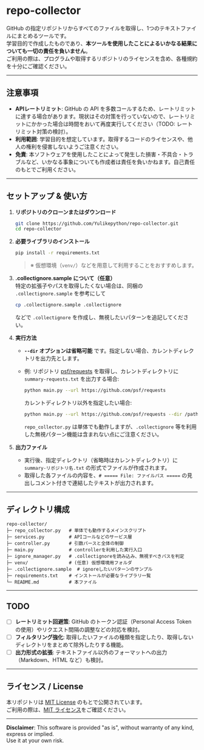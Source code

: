 # repo-collector

GitHub の指定リポジトリからすべてのファイルを取得し、1つのテキストファイルにまとめるツールです。  
学習目的で作成したものであり、**本ツールを使用したことによるいかなる結果についても一切の責任を負いません**。  
ご利用の際は、プログラムや取得するリポジトリのライセンスを含め、各種規約を十分にご確認ください。

---

## 注意事項

- **APIレートリミット**: GitHub の API を多数コールするため、レートリミットに達する場合があります。現状はその対策を行っていないので、レートリミットにかかった場合は時間をおいて再度実行してください（TODO: レートリミット対策の検討）。
- **利用範囲**: 学習目的を想定しています。取得するコードのライセンスや、他人の権利を侵害しないようご注意ください。
- **免責**: 本ソフトウェアを使用したことによって発生した損害・不具合・トラブルなど、いかなる事象についても作成者は責任を負いかねます。自己責任のもとでご利用ください。

---

## セットアップ & 使い方

1. **リポジトリのクローンまたはダウンロード**

   ```bash
   git clone https://github.com/Yulikepython/repo-collector.git
   cd repo-collector
   ```

2. **必要ライブラリのインストール**

   ```bash
   pip install -r requirements.txt
   ```
   > ※ 仮想環境（`venv/`）などを用意して利用することをおすすめします。

3. **.collectignore.sample について（任意）**  
   特定の拡張子やパスを取得したくない場合は、同梱の `.collectignore.sample` を参考にして  
   ```bash
   cp .collectignore.sample .collectignore
   ```
   などで `.collectignore` を作成し、無視したいパターンを追記してください。

4. **実行方法**  
   - **`--dir` オプションは省略可能** です。指定しない場合、カレントディレクトリを出力先とします。
   - 例: リポジトリ [psf/requests](https://github.com/psf/requests) を取得し、カレントディレクトリに `summary-requests.txt` を出力する場合:
     
     ```bash
     python main.py --url https://github.com/psf/requests
     ```
     
     カレントディレクトリ以外を指定したい場合:
     ```bash
     python main.py --url https://github.com/psf/requests --dir /path/to/output
     ```
     
     `repo_collector.py` は単体でも動作しますが、`.collectignore` 等を利用した無視パターン機能は含まれない点にご注意ください。

5. **出力ファイル**  
   - 実行後、指定ディレクトリ（省略時はカレントディレクトリ）に `summary-リポジトリ名.txt` の形式でファイルが作成されます。  
   - 取得した各ファイルの内容を、`# ===== File: ファイルパス =====` の見出しコメント付きで連結したテキストが出力されます。

---

## ディレクトリ構成

```
repo-collector/
├─ repo_collector.py   # 単体でも動作するメインスクリプト
├─ services.py         # APIコールなどのサービス層
├─ controller.py       # 引数パースと全体の制御
├─ main.py             # controllerを利用した実行入口
├─ ignore_manager.py   # .collectignoreを読み込み、無視すべきパスを判定
├─ venv/               # (任意) 仮想環境用フォルダ
├─ .collectignore.sample  # ignoreしたいパターンのサンプル
├─ requirements.txt    # インストールが必要なライブラリ一覧
└─ README.md           # 本ファイル
```

---

## TODO

- [ ] **レートリミット回避策**: GitHub のトークン認証（Personal Access Token の使用）やリクエスト間隔の調整などの対応を検討。
- [ ] **フィルタリング強化**: 取得したいファイルの種類を指定したり、取得しないディレクトリをまとめて除外したりする機能。
- [ ] **出力形式の拡張**: テキストファイル以外のフォーマットへの出力（Markdown、HTML など）も検討。

---

## ライセンス / License

本リポジトリは [MIT License](./LICENSE) のもとで公開されています。  
ご利用の際は、[MIT ライセンス](./LICENSE)をご確認ください。

---

**Disclaimer**: This software is provided "as is", without warranty of any kind, express or implied.  
Use it at your own risk.  